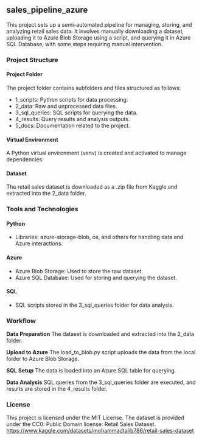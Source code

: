## sales_pipeline_azure
This project sets up a semi-automated pipeline for managing, storing, and analyzing retail sales data. It involves manually downloading a dataset, uploading it to Azure Blob Storage using a script, and querying it in Azure SQL Database, with some steps requiring manual intervention.

### Project Structure
#### Project Folder
The project folder contains subfolders and files structured as follows:

- 1_scripts: Python scripts for data processing.
- 2_data: Raw and unprocessed data files.
- 3_sql_queries: SQL scripts for querying the data.
- 4_results: Query results and analysis outputs.
- 5_docs: Documentation related to the project.

#### Virtual Environment
A Python virtual environment (venv) is created and activated to manage dependencies.

#### Dataset
The retail sales dataset is downloaded as a .zip file from Kaggle and extracted into the 2_data folder.

### Tools and Technologies
#### Python

- Libraries: azure-storage-blob, os, and others for handling data and Azure interactions.

#### Azure

- Azure Blob Storage: Used to store the raw dataset.
- Azure SQL Database: Used for storing and querying the dataset.

#### SQL

- SQL scripts stored in the 3_sql_queries folder for data analysis.

### Workflow
**Data Preparation**
The dataset is downloaded and extracted into the 2_data folder.

**Upload to Azure**
The load_to_blob.py script uploads the data from the local folder to Azure Blob Storage.

**SQL Setup**
The data is loaded into an Azure SQL table for querying.

**Data Analysis**
SQL queries from the 3_sql_queries folder are executed, and results are stored in the 4_results folder.

### License
This project is licensed under the MIT License. The dataset is provided under the CC0: Public Domain license: Retail Sales Dataset. https://www.kaggle.com/datasets/mohammadtalib786/retail-sales-dataset
